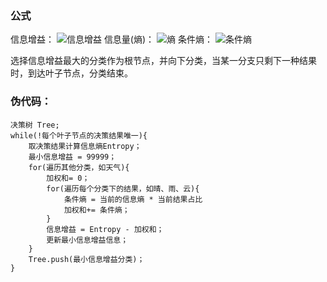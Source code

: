 ### 公式

信息增益：
![信息增益](https://www.zhihu.com/equation?tex=+infoGain%28D%7CA%29%3DEntropy%28D%29-Entropy%28D%7CA%29+%5C%5C)
信息量(熵)：
![熵](https://www.zhihu.com/equation?tex=Entropy+%3D+-%5Csum_%7Bi%3D1%7D%5E%7Bn%7D%7Bp%28x_i%29%2Alog_2p%28x_i%29%7D%5C%5C)
条件熵：
![条件熵](https://www.zhihu.com/equation?tex=Entropy%28Y%7CX%29%3D%5Csum_%7Bi%3D1%7D%5E%7Bn%7D%7Bp%28x_i%29Entropy%28Y%7Cx_i%29%7D+%5C%5C)

选择信息增益最大的分类作为根节点，并向下分类，当某一分支只剩下一种结果时，到达叶子节点，分类结束。

### 伪代码：

    决策树 Tree;
    while(!每个叶子节点的决策结果唯一){
        取决策结果计算信息熵Entropy；
        最小信息增益 = 99999；
        for(遍历其他分类，如天气){
            加权和= 0；
            for(遍历每个分类下的结果，如晴、雨、云){
                条件熵 = 当前的信息熵 * 当前结果占比
                加权和+= 条件熵；
            }
            信息增益 = Entropy - 加权和；
            更新最小信息增益信息；
        }
        Tree.push(最小信息增益分类)；
    }


